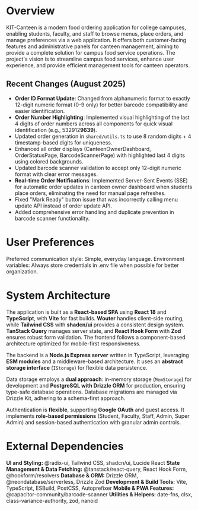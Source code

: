 # Overview
KIT-Canteen is a modern food ordering application for college campuses, enabling students, faculty, and staff to browse menus, place orders, and manage preferences via a web application. It offers both customer-facing features and administrative panels for canteen management, aiming to provide a complete solution for campus food service operations. The project's vision is to streamline campus food services, enhance user experience, and provide efficient management tools for canteen operators.

## Recent Changes (August 2025)
- **Order ID Format Update**: Changed from alphanumeric format to exactly 12-digit numeric format (0-9 only) for better barcode compatibility and easier identification.
- **Order Number Highlighting**: Implemented visual highlighting of the last 4 digits of order numbers across all components for quick visual identification (e.g., 532912**9639**).
- Updated order generation in `shared/utils.ts` to use 8 random digits + 4 timestamp-based digits for uniqueness.
- Enhanced all order displays (CanteenOwnerDashboard, OrderStatusPage, BarcodeScannerPage) with highlighted last 4 digits using colored backgrounds.
- Updated barcode scanner validation to accept only 12-digit numeric format with clear error messages.
- **Real-time Order Notifications**: Implemented Server-Sent Events (SSE) for automatic order updates in canteen owner dashboard when students place orders, eliminating the need for manual page refreshes.
- Fixed "Mark Ready" button issue that was incorrectly calling menu update API instead of order update API.
- Added comprehensive error handling and duplicate prevention in barcode scanner functionality.

# User Preferences
Preferred communication style: Simple, everyday language.
Environment variables: Always store credentials in .env file when possible for better organization.

# System Architecture
The application is built as a **React-based SPA** using **React 18** and **TypeScript**, with **Vite** for fast builds. **Wouter** handles client-side routing, while **Tailwind CSS** with **shadcn/ui** provides a consistent design system. **TanStack Query** manages server state, and **React Hook Form** with **Zod** ensures robust form validation. The frontend follows a component-based architecture optimized for mobile-first responsiveness.

The backend is a **Node.js Express server** written in TypeScript, leveraging **ESM modules** and a middleware-based architecture. It uses an **abstract storage interface** (`IStorage`) for flexible data persistence.

Data storage employs a **dual approach**: in-memory storage (`MemStorage`) for development and **PostgreSQL with Drizzle ORM** for production, ensuring type-safe database operations. Database migrations are managed via Drizzle Kit, adhering to a schema-first approach.

Authentication is **flexible**, supporting **Google OAuth** and guest access. It implements **role-based permissions** (Student, Faculty, Staff, Admin, Super Admin) and session-based authentication with granular admin controls.

# External Dependencies
**UI and Styling:** @radix-ui, Tailwind CSS, shadcn/ui, Lucide React
**State Management & Data Fetching:** @tanstack/react-query, React Hook Form, @hookform/resolvers
**Database & ORM:** Drizzle ORM, @neondatabase/serverless, Drizzle Zod
**Development & Build Tools:** Vite, TypeScript, ESBuild, PostCSS, Autoprefixer
**Mobile & PWA Features:** @capacitor-community/barcode-scanner
**Utilities & Helpers:** date-fns, clsx, class-variance-authority, zod, nanoid
```